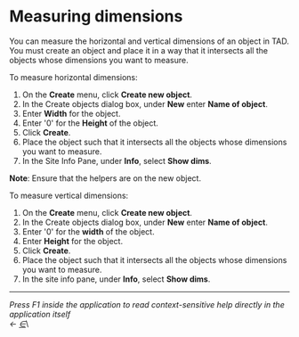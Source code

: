 # Measuring dimensions

You can measure the horizontal and vertical dimensions of an object in TAD. You must create an object and place it in a way that it intersects all the objects whose dimensions you want to measure.

To measure horizontal dimensions:

1. On the **Create** menu, click **Create new object**.
2. In the Create objects dialog box, under **New** enter **Name of object**.
3. Enter **Width** for the object.
4. Enter '0' for the **Height** of the object.
5. Click **Create**.
6. Place the object such that it intersects all the objects whose dimensions you want to measure.
7. In the Site Info Pane, under **Info**, select **Show dims**.

**Note**: Ensure that the helpers are on the new object.

To measure vertical dimensions:

1. On the **Create** menu, click **Create new object**.
2. In the Create objects dialog box, under **New** enter **Name of object**.
3. Enter '0' for the **width** of the object.
4. Enter **Height** for the object.
5. Click **Create**.
6. Place the object such that it intersects all the objects whose dimensions you want to measure.
7. In the site info pane, under **Info**, select **Show dims**.

***

_Press F1 inside the application to read context-sensitive help directly in the application itself_\
_←_ [_∈_](https://docs.teamtad.com/measuring\_dimensions?do=edit)\

